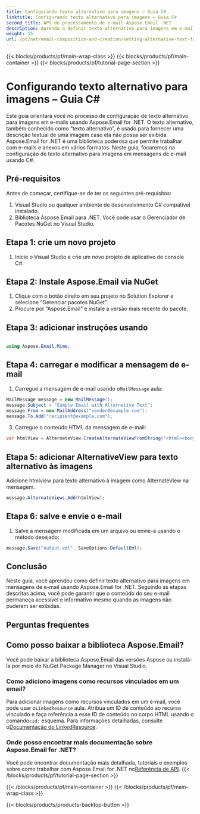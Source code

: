 ```yaml
---
title: Configurando texto alternativo para imagens – Guia C#
linktitle: Configurando texto alternativo para imagens – Guia C#
second_title: API de processamento de e-mail Aspose.Email .NET
description: Aprenda a definir texto alternativo para imagens em e-mails usando Aspose.Email for .NET. Garanta a acessibilidade com texto alternativo claro. Documentação e código incluídos.
weight: 15
url: /pt/net/email-composition-and-creation/setting-alternative-text-for-images-csharp-guide/
---
```


{{< blocks/products/pf/main-wrap-class >}}
{{< blocks/products/pf/main-container >}}
{{< blocks/products/pf/tutorial-page-section >}}

# Configurando texto alternativo para imagens – Guia C#


Este guia orientará você no processo de configuração de texto alternativo para imagens em e-mails usando Aspose.Email for .NET. O texto alternativo, também conhecido como “texto alternativo”, é usado para fornecer uma descrição textual de uma imagem caso ela não possa ser exibida. Aspose.Email for .NET é uma biblioteca poderosa que permite trabalhar com e-mails e anexos em vários formatos. Neste guia, focaremos na configuração de texto alternativo para imagens em mensagens de e-mail usando C#.

## Pré-requisitos

Antes de começar, certifique-se de ter os seguintes pré-requisitos:

1. Visual Studio ou qualquer ambiente de desenvolvimento C# compatível instalado.
2. Biblioteca Aspose.Email para .NET. Você pode usar o Gerenciador de Pacotes NuGet no Visual Studio.

## Etapa 1: crie um novo projeto

1. Inicie o Visual Studio e crie um novo projeto de aplicativo de console C#.

## Etapa 2: Instale Aspose.Email via NuGet

1. Clique com o botão direito em seu projeto no Solution Explorer e selecione “Gerenciar pacotes NuGet”.
2. Procure por “Aspose.Email” e instale a versão mais recente do pacote.

## Etapa 3: adicionar instruções usando

```csharp

using Aspose.Email.Mime;
```

## Etapa 4: carregar e modificar a mensagem de e-mail

1.  Carregue a mensagem de e-mail usando o`MailMessage` aula:

```csharp
MailMessage message = new MailMessage();
message.Subject = "Sample Email with Alternative Text";
message.From = new MailAddress("sender@example.com");
message.To.Add("recipient@example.com");
```

3. Carregue o conteúdo HTML da mensagem de e-mail:

```csharp
var htmlView = AlternateView.CreateAlternateViewFromString("<html><body><img src='cid:logo.jpg' alt='Company Logo'></body></html>", null, "text/html");
```

## Etapa 5: adicionar AlternativeView para texto alternativo às imagens

Adicione htmlview para texto alternativo à imagem como AlternateView na mensagem. 
```csharp
message.AlternateViews.Add(htmlView);
```

## Etapa 6: salve e envie o e-mail

1. Salve a mensagem modificada em um arquivo ou envie-a usando o método desejado:

```csharp
message.Save("output.eml", SaveOptions.DefaultEml);
```

## Conclusão

Neste guia, você aprendeu como definir texto alternativo para imagens em mensagens de e-mail usando Aspose.Email for .NET. Seguindo as etapas descritas acima, você pode garantir que o conteúdo do seu e-mail permaneça acessível e informativo mesmo quando as imagens não puderem ser exibidas.

## Perguntas frequentes

## Como posso baixar a biblioteca Aspose.Email?

Você pode baixar a biblioteca Aspose.Email das versões Aspose ou instalá-la por meio do NuGet Package Manager no Visual Studio.

### Como adiciono imagens como recursos vinculados em um email?

Para adicionar imagens como recursos vinculados em um e-mail, você pode usar o`LinkedResource` aula. Atribua um ID de conteúdo ao recurso vinculado e faça referência a esse ID de conteúdo no corpo HTML usando o comando`cid:` esquema. Para informações detalhadas, consulte o[Documentação do LinkedResource](https://reference.aspose.com/email/net/aspose.email/linkedresource/).
### Onde posso encontrar mais documentação sobre Aspose.Email for .NET?

 Você pode encontrar documentação mais detalhada, tutoriais e exemplos sobre como trabalhar com Aspose.Email for .NET no[Referência de API](https://reference.aspose.com/email/net/).
{{< /blocks/products/pf/tutorial-page-section >}}

{{< /blocks/products/pf/main-container >}}
{{< /blocks/products/pf/main-wrap-class >}}

{{< blocks/products/products-backtop-button >}}
